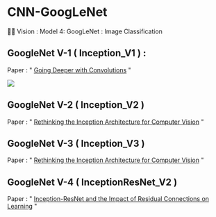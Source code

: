 # CNN-GoogLeNet
🕵🏻 Vision : Model 4: GoogLeNet : Image Classification


GoogleNet V-1 ( Inception_V1 ) : 
-
Paper : " [Going Deeper with Convolutions](https://arxiv.org/abs/1409.4842) "

<img src="https://github.com/SKKSaikia/CNN-GoogLeNet/blob/master/img/g.png">

GoogleNet V-2 ( Inception_V2 )
-
Paper : " [Rethinking the Inception Architecture for Computer Vision](https://arxiv.org/abs/1512.00567) "

GoogleNet V-3 ( Inception_V3 )
-
Paper : " [Rethinking the Inception Architecture for Computer Vision](https://arxiv.org/abs/1512.00567) "

GoogleNet V-4 ( InceptionResNet_V2 )
-
Paper : " [Inception-ResNet and the Impact of Residual Connections on Learning](https://arxiv.org/abs/1602.07261) "


